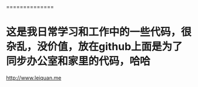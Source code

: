 ﻿==============


这是我日常学习和工作中的一些代码，很杂乱，没价值，放在github上面是为了同步办公室和家里的代码，哈哈
==============


http://www.leiquan.me